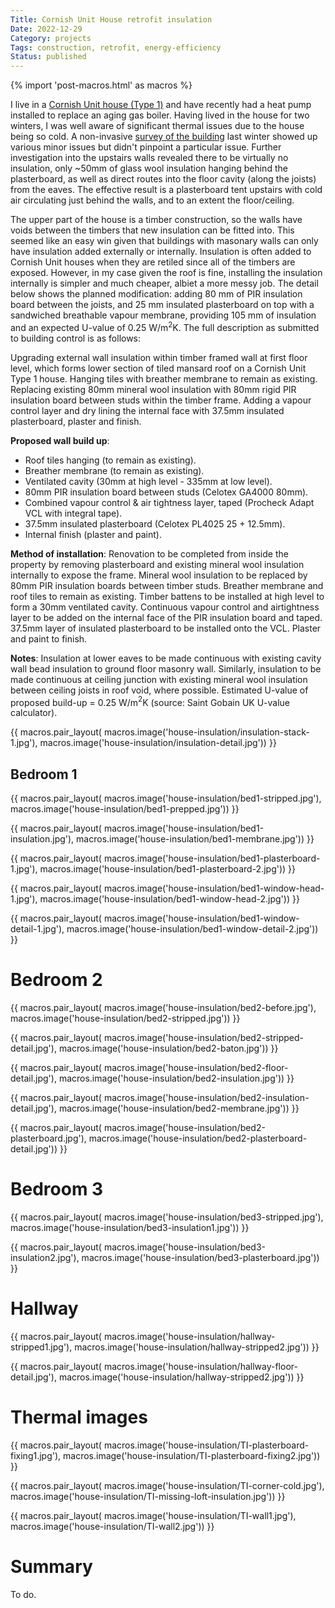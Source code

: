 ```yaml
---
Title: Cornish Unit House retrofit insulation
Date: 2022-12-29
Category: projects
Tags: construction, retrofit, energy-efficiency
Status: published
---
```


{% import 'post-macros.html' as macros %}

I live in a [Cornish Unit house (Type
1)](https://nonstandardhouse.com/cornish-unit-type-1-precast-reinforced-concrete-house/)
and have recently had a heat pump installed to replace an aging gas boiler.
Having lived in the house for two winters, I was well aware of significant
thermal issues due to the house being so cold. A non-invasive [survey of the
building](home-thermal-imaging-survey.html) last winter showed up various minor
issues but didn't pinpoint a particular issue. Further investigation into the
upstairs walls revealed there to be virtually no insulation, only ~50mm of
glass wool insulation hanging behind the plasterboard, as well as direct routes
into the floor cavity (along the joists) from the eaves. The effective result
is a plasterboard tent upstairs with cold air circulating just behind the
walls, and to an extent the floor/ceiling.

The upper part of the house is a timber construction, so the walls have voids
between the timbers that new insulation can be fitted into. This seemed like an
easy win given that buildings with masonary walls can only have insulation
added externally or internally. Insulation is often added to Cornish Unit
houses when they are retiled since all of the timbers are exposed. However, in
my case given the roof is fine, installing the insulation internally is simpler
and much cheaper, albiet a more messy job. The detail below shows the planned
modification: adding 80 mm of PIR insulation board between the joists, and 25
mm insulated plasterboard on top with a sandwiched breathable vapour membrane,
providing 105 mm of insulation and an expected U-value of 0.25 W/m$^2$K. The
full description as submitted to building control is as follows:

Upgrading external wall insulation within timber framed wall at first floor
level, which forms lower section of tiled mansard roof on a Cornish Unit Type 1
house. Hanging tiles with breather membrane to remain as existing. Replacing
existing 80mm mineral wool insulation with 80mm rigid PIR insulation board
between studs within the timber frame. Adding a vapour control layer and dry
lining the internal face with 37.5mm insulated plasterboard, plaster and
finish.

**Proposed wall build up**:

  - Roof tiles hanging (to remain as existing).
  - Breather membrane (to remain as existing).
  - Ventilated cavity (30mm at high level - 335mm at low level).
  - 80mm PIR insulation board between studs (Celotex GA4000 80mm).
  - Combined vapour control & air tightness layer, taped (Procheck Adapt VCL with integral tape).
  - 37.5mm insulated plasterboard (Celotex PL4025 25 + 12.5mm).
  - Internal finish (plaster and paint).

**Method of installation**: Renovation to be completed from inside the property by
removing plasterboard and existing mineral wool insulation internally to expose
the frame. Mineral wool insulation to be replaced by 80mm PIR insulation boards
between timber studs. Breather membrane and roof tiles to remain as existing.
Timber battens to be installed at high level to form a 30mm ventilated cavity.
Continuous vapour control and airtightness layer to be added on the internal face
of the PIR insulation board and taped. 37.5mm layer of insulated plasterboard
to be installed onto the VCL. Plaster and paint to finish.

**Notes**: Insulation at lower eaves to be made continuous with existing cavity
wall bead insulation to ground floor masonry wall. Similarly, insulation to be
made continuous at ceiling junction with existing mineral wool insulation
between ceiling joists in roof void, where possible. Estimated U-value of
proposed build-up = 0.25 W/m$^2$K (source: Saint Gobain UK U-value calculator).

{{ macros.pair_layout(
     macros.image('house-insulation/insulation-stack-1.jpg'),
     macros.image('house-insulation/insulation-detail.jpg')) }}

## Bedroom 1

{{ macros.pair_layout(
     macros.image('house-insulation/bed1-stripped.jpg'),
     macros.image('house-insulation/bed1-prepped.jpg')) }}

{{ macros.pair_layout(
     macros.image('house-insulation/bed1-insulation.jpg'),
     macros.image('house-insulation/bed1-membrane.jpg')) }}

{{ macros.pair_layout(
     macros.image('house-insulation/bed1-plasterboard-1.jpg'),
     macros.image('house-insulation/bed1-plasterboard-2.jpg')) }}

{{ macros.pair_layout(
     macros.image('house-insulation/bed1-window-head-1.jpg'),
     macros.image('house-insulation/bed1-window-head-2.jpg')) }}

{{ macros.pair_layout(
     macros.image('house-insulation/bed1-window-detail-1.jpg'),
     macros.image('house-insulation/bed1-window-detail-2.jpg')) }}

# Bedroom 2

{{ macros.pair_layout(
     macros.image('house-insulation/bed2-before.jpg'),
     macros.image('house-insulation/bed2-stripped.jpg')) }}

{{ macros.pair_layout(
     macros.image('house-insulation/bed2-stripped-detail.jpg'),
     macros.image('house-insulation/bed2-baton.jpg')) }}

{{ macros.pair_layout(
     macros.image('house-insulation/bed2-floor-detail.jpg'),
     macros.image('house-insulation/bed2-insulation.jpg')) }}

{{ macros.pair_layout(
     macros.image('house-insulation/bed2-insulation-detail.jpg'),
     macros.image('house-insulation/bed2-membrane.jpg')) }}

{{ macros.pair_layout(
     macros.image('house-insulation/bed2-plasterboard.jpg'),
     macros.image('house-insulation/bed2-plasterboard-detail.jpg')) }}

# Bedroom 3

{{ macros.pair_layout(
     macros.image('house-insulation/bed3-stripped.jpg'),
     macros.image('house-insulation/bed3-insulation1.jpg')) }}

{{ macros.pair_layout(
     macros.image('house-insulation/bed3-insulation2.jpg'),
     macros.image('house-insulation/bed3-plasterboard.jpg')) }}

# Hallway

{{ macros.pair_layout(
     macros.image('house-insulation/hallway-stripped1.jpg'),
     macros.image('house-insulation/hallway-stripped2.jpg')) }}

{{ macros.pair_layout(
     macros.image('house-insulation/hallway-floor-detail.jpg'),
     macros.image('house-insulation/hallway-stripped2.jpg')) }}

# Thermal images

{{ macros.pair_layout(
     macros.image('house-insulation/TI-plasterboard-fixing1.jpg'),
     macros.image('house-insulation/TI-plasterboard-fixing2.jpg')) }}

{{ macros.pair_layout(
     macros.image('house-insulation/TI-corner-cold.jpg'),
     macros.image('house-insulation/TI-missing-loft-insulation.jpg')) }}

{{ macros.pair_layout(
     macros.image('house-insulation/TI-wall1.jpg'),
     macros.image('house-insulation/TI-wall2.jpg')) }}

# Summary

To do.
